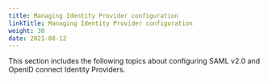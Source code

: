 ```yaml
---
title: Managing Identity Provider configuration
linkTitle: Managing Identity Provider configuration
weight: 30
date: 2021-08-12
---
```


This section includes the following topics about configuring SAML v2.0 and OpenID connect Identity Providers.